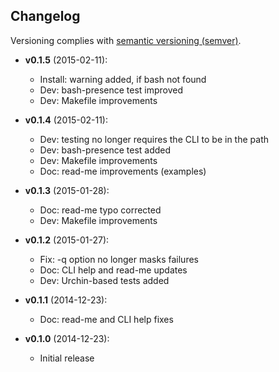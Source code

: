 ## Changelog

Versioning complies with [semantic versioning (semver)](http://semver.org/).

<!-- NOTE: An entry template is automatically added each time `make version` is called. Fill in changes afterwards. -->

* **v0.1.5** (2015-02-11):
  * Install: warning added, if bash not found
  * Dev: bash-presence test improved
  * Dev: Makefile improvements

* **v0.1.4** (2015-02-11):
  * Dev: testing no longer requires the CLI to be in the path
  * Dev: bash-presence test added
  * Dev: Makefile improvements
  * Doc: read-me improvements (examples)

* **v0.1.3** (2015-01-28):
  * Doc: read-me typo corrected
  * Dev: Makefile improvements

* **v0.1.2** (2015-01-27):
  * Fix: -q option no longer masks failures
  * Doc: CLI help and read-me updates
  * Dev: Urchin-based tests added

* **v0.1.1** (2014-12-23):
  * Doc: read-me and CLI help fixes

* **v0.1.0** (2014-12-23):
  * Initial release

